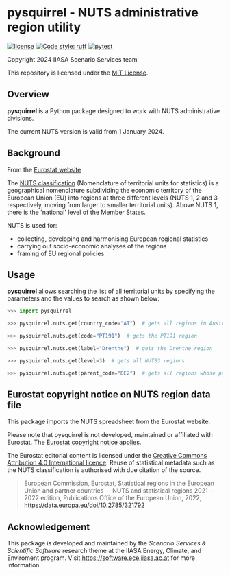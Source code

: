 # pysquirrel - NUTS administrative region utility

[![license](https://img.shields.io/badge/License-MIT-blue)](https://github.com/iiasa/pysquirrel/blob/main/LICENSE)
[![Code style: ruff](https://img.shields.io/endpoint?url=https://raw.githubusercontent.com/charliermarsh/ruff/main/assets/badge/v2.json)](https://github.com/astral-sh/ruff)
[![pytest](https://img.shields.io/github/actions/workflow/status/iiasa/pysquirrel/pytest.yml?logo=GitHub&label=pytest)](https://github.com/iiasa/pysquirrel/actions/workflows/pytest.yml)

Copyright 2024 IIASA Scenario Services team

This repository is licensed under the [MIT License](LICENSE).

## Overview

**pysquirrel** is a Python package designed to work with NUTS administrative divisions.

The current NUTS version is valid from 1 January 2024.

## Background

From the [Eurostat website](https://ec.europa.eu/eurostat/web/nuts/overview)

The [NUTS
classification](https://ec.europa.eu/eurostat/statistics-explained/index.php?title=Glossary:Nomenclature_of_territorial_units_for_statistics_(NUTS))
(Nomenclature of territorial units for statistics) is a geographical nomenclature subdividing the economic territory of the European Union (EU) into regions at three different levels (NUTS 1, 2 and 3 respectively, moving from larger to smaller territorial units). Above NUTS 1, there is the 'national' level of the Member States.

NUTS is used for:

- collecting, developing and harmonising European regional statistics
- carrying out socio-economic analyses of the regions
- framing of EU regional policies

## Usage

**pysquirrel** allows searching the list of all territorial units by specifying the 
parameters and the values to search as shown below:

```python
>>> import pysquirrel

>>> pysquirrel.nuts.get(country_code="AT")  # gets all regions in Austria

>>> pysquirrel.nuts.get(code="PT191")  # gets the PT191 region

>>> pysquirrel.nuts.get(label="Drenthe")  # gets the Drenthe region

>>> pysquirrel.nuts.get(level=3)  # gets all NUTS3 regions

>>> pysquirrel.nuts.get(parent_code="DE2")  # gets all regions whose parent region is DE2
```

## Eurostat copyright notice on NUTS region data file

This package imports the NUTS spreadsheet from the Eurostat website.

Please note that pysquirrel is not developed, maintained or affiliated
with Eurostat. The [Eurostat copyright notice
applies](https://ec.europa.eu/eurostat/web/main/help/copyright-notice).

The Eurostat editorial content is licensed under the [Creative Commons
Attribution 4.0 International licence](https://creativecommons.org/licenses/by/4.0/). Reuse
of statistical metadata such as the NUTS classification is authorised
with due citation of the source.

> European Commission, Eurostat, Statistical regions in the European
> Union and partner countries -- NUTS and statistical regions 2021 --
> 2022 edition, Publications Office of the European Union, 2022,
> https://data.europa.eu/doi/10.2785/321792

## Acknowledgement

This package is developed and maintained by the *Scenario Services & Scientific Software*
research theme at the IIASA Energy, Climate, and Enviroment program.
Visit https://software.ece.iiasa.ac.at for more information.
